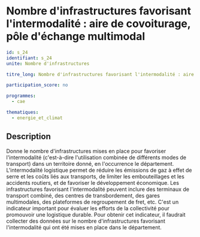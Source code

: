 # Nombre d'infrastructures favorisant l'intermodalité : aire de covoiturage, pôle d'échange multimodal

```yaml
id: s_24
identifiant: s_24
unite: Nombre d'infrastructures

titre_long: Nombre d'infrastructures favorisant l'intermodalité : aire de covoiturage, pôle d'échange multimodal

participation_score: no

programmes:
  - cae

thematiques:
  - energie_et_climat
```
## Description
Donne le nombre d'infrastructures mises en place pour favoriser l'intermodalité (c'est-à-dire l'utilisation combinée de différents modes de transport) dans un territoire donné, en l'occurrence le département. L'intermodalité logistique permet de réduire les émissions de gaz à effet de serre et les coûts liés aux transports, de limiter les embouteillages et les accidents routiers, et de favoriser le développement économique. Les infrastructures favorisant l'intermodalité peuvent inclure des terminaux de transport combiné, des centres de transbordement, des gares multimodales, des plateformes de regroupement de fret, etc. C'est un indicateur important pour évaluer les efforts de la collectivité pour promouvoir une logistique durable. Pour obtenir cet indicateur, il faudrait collecter des données sur le nombre d'infrastructures favorisant l'intermodalité qui ont été mises en place dans le département.

